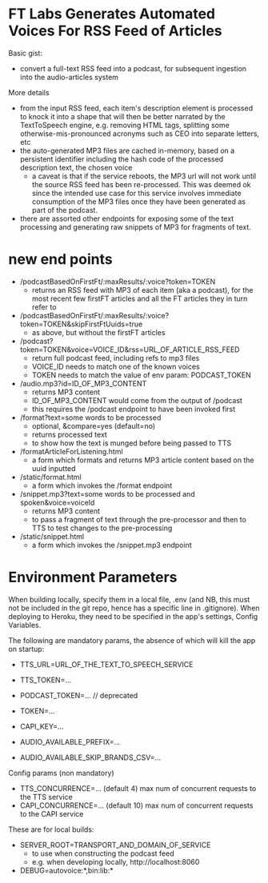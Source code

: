 # FT Labs Generates Automated Voices For RSS Feed of Articles

Basic gist:

* convert a full-text RSS feed into a podcast, for subsequent ingestion into the audio-articles system

More details

* from the input RSS feed, each item's description element is processed to knock it into a shape that will then be better narrated by the TextToSpeech engine, e.g. removing HTML tags, splitting some otherwise-mis-pronounced acronyms such as CEO into separate letters, etc
* the auto-generated MP3 files are cached in-memory, based on a persistent identifier including the hash code of the processed description text, the chosen voice
   * a caveat is that if the service reboots, the MP3 url will not work until the source RSS feed has been re-processed. This was deemed ok since the intended use case for this service involves immediate consumption of the MP3 files once they have been generated as part of the podcast.
* there are assorted other endpoints for exposing some of the text processing and generating raw snippets of MP3 for fragments of text.

# new end points

* /podcastBasedOnFirstFt/:maxResults/:voice?token=TOKEN
   * returns an RSS feed with MP3 of each item (aka a podcast), for the most recent few firstFT articles and all the FT articles they in turn refer to
* /podcastBasedOnFirstFt/:maxResults/:voice?token=TOKEN&skipFirstFtUuids=true
   * as above, but without the firstFT articles
* /podcast?token=TOKEN&voice=VOICE_ID&rss=URL_OF_ARTICLE_RSS_FEED
   * return full podcast feed, including refs to mp3 files
   * VOICE_ID needs to match one of the known voices
   * TOKEN needs to match the value of env param: PODCAST_TOKEN
* /audio.mp3?id=ID_OF_MP3_CONTENT
   * returns MP3 content
   * ID_OF_MP3_CONTENT would come from the output of /podcast
   * this requires the /podcast endpoint to have been invoked first
* /format?text=some words to be processed
   * optional, &compare=yes (default=no)
   * returns processed text
   * to show how the text is munged before being passed to TTS
* /formatArticleForListening.html
   * a form which formats and returns MP3 article content based on the uuid inputted
* /static/format.html
   * a form which invokes the /format endpoint
* /snippet.mp3?text=some words to be processed and spoken&voice=voiceId
   * returns MP3 content
   * to pass a fragment of text through the pre-processor and then to TTS to test changes to the pre-processing
* /static/snippet.html
   * a form which invokes the /snippet.mp3 endpoint

# Environment Parameters

When building locally, specify them in a local file, .env (and NB, this must not be included in the git repo, hence has a specific line in .gitignore). When deploying to Heroku, they need to be specified in the app's settings, Config Variables.

The following are mandatory params, the absence of which will kill the app on startup:

* TTS_URL=URL_OF_THE_TEXT_TO_SPEECH_SERVICE
* TTS_TOKEN=...
* PODCAST_TOKEN=... // deprecated
* TOKEN=...
* CAPI_KEY=...

* AUDIO_AVAILABLE_PREFIX=...
* AUDIO_AVAILABLE_SKIP_BRANDS_CSV=...

Config params (non mandatory)

* TTS_CONCURRENCE=... (default 4) max num of concurrent requests to the TTS service
* CAPI_CONCURRENCE=... (default 10) max num of concurrent requests to the CAPI service

These are for local builds:

* SERVER_ROOT=TRANSPORT_AND_DOMAIN_OF_SERVICE
   * to use when constructing the podcast feed
   * e.g. when developing locally, http://localhost:8060
* DEBUG=autovoice:\*,bin:lib:\*
